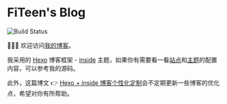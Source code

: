 # FiTeen's Blog

![Build Status](https://travis-ci.com/fiteen/fiteen.github.io.svg?branch=resource)

🎉🎉🎉 欢迎访问[我的博客](https://blog.fiteen.top)。

我采用的 [Hexo](https://hexo.io/) 博客框架 - [inside](https://github.com/ikeq/hexo-theme-inside) 主题，如果你有需要看一看[站点](_config.yml)和[主题](/themes/inside/_config.yml)的配置内容，可以参考我的源码。

此外，这篇博文 👉 [Hexo + inside 博客个性化定制](https://blog.fiteen.top/2020/hexo-theme-inside-plugin)会不定期更新一些博客的优化点，希望对你有所帮助。
